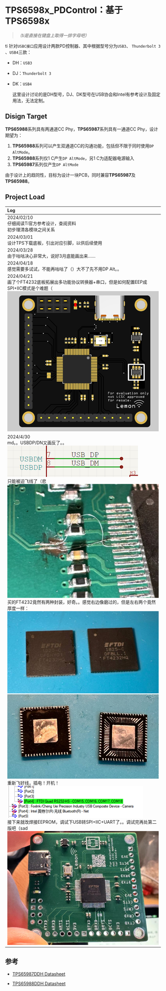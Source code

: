 # TPS6598x_PDControl：基于TPS6598x

> *（ti是直接在键盘上取得一排字母吧）*

ti 针对`USBC接口`应用设计两款PD控制器、其中根据型号分为`USB3`、 `Thunderbolt 3` 、`USB4`三款：

- DH：`USB3`

- DJ：`Thunderbolt 3` 

- DK：`USB4`

  这里设计讨论的是DH型号，DJ、DK型号在USB协会和Intel有参考设计及固定用法，无法定制。

## Disign Target

**TPS65988**系列具有两通道CC Phy，**TPS65987**系列具有一通道CC Phy，设计期望为：

1. **TPS65988**系列可以产生双通道CC的沟通功能，包括但不限于同时使用`DP AltMode`。
2. **TPS65988**系列仅1 C产生`DP AltMode`，另1 C为适配器电源输入
3. **TPS65987**系列仅产生`DP AltMode`



由于设计上的趋同性，目标为设计一块PCB，同时兼容**TPS65987**及**TPS65988**。

## Project Load

| Log                                                          |
| :----------------------------------------------------------- |
| 2024/02/10<br>仔细阅读Ti官方参考设计，查阅资料<br>初步理清各模块之间关系 |
| 2024/03/01<br>设计TPS下载底板，引出对应引脚，以供后续使用    |
| 2024/03/28<br>由于咕咕决心非常大，说好3月底能画出来……        |
| 2024/04/18<br>感觉需要多试试，不能再咕咕了（）大不了先不用DP Alt。。 |
| 2024/04/21<br/>画了个FT4232底板拓展出多功能协议转换器+串口，但是如何配置EEP成SPI+IIC模式是个难题（<br/>![](./pic/20240421/ft4232_top.png) |
| 2024/4/30<br />md。。USBDP/DN又画反了。。<br />![](./pic/20240430/USBDPDN.png)<br />只能被迫飞线了（悲<br />![](./pic/20240430/mux.jpg)<br />买的FT4232竟然有两种封装，好奇。。感觉右边像磨过的，但是左右两个竟然厚度一样：<br />![](./pic/20240430/4232_top.png)<br />![](./pic/20240430/4232_bot.png)<br />重新飞好线，插电！开机！<br />![](./pic/20240430/com.png)<br />接下来就改焊接EEPROM，调试下USB转SPI+IIC+UART了。。调试完再处第二版吧（sad<br />![](./pic/20240430/pcb.jpg) |



## 参考

- [TPS65987DDH Datasheet](https://www.ti.com/cn/lit/ds/symlink/tps65987d.pdf)

- [TPS65988DDH Datasheet](https://www.ti.com/cn/lit/ds/symlink/tps65988.pdf)
